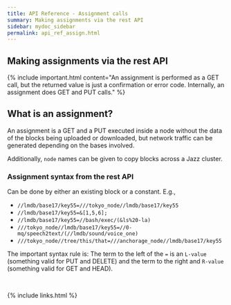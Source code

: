 ```yaml
---
title: API Reference - Assignment calls
summary: Making assignments via the rest API
sidebar: mydoc_sidebar
permalink: api_ref_assign.html
---
```


## Making assignments via the rest API

{% include important.html content="An assignment is performed as a GET call, but the returned value is just a confirmation or error code.
Internally, an assignment does GET and PUT calls." %}

## What is an assignment?

An assignment is a GET and a PUT executed inside a node without the data of the blocks being uploaded or downloaded, but network traffic
can be generated depending on the bases involved.

Additionally, `node` names can be given to copy blocks across a Jazz cluster.

### Assignment syntax from the rest API

Can be done by either an existing block or a constant. E.g.,

* `//lmdb/base17/key55=///tokyo_node//lmdb/base17/key55`
* `//lmdb/base17/key55=&[1,5,6];`
* `//lmdb/base17/key55=//bash/exec/(&ls%20-la)`
* `///tokyo_node//lmdb/base17/key55=//0-mq/speech2text/(//lmdb/sound/voice_one)`
* `///tokyo_node//tree/this/that=///anchorage_node//lmdb/base17/key55`

The important syntax rule is: The term to the left of the `=` is an `L-value` (something valid for PUT and DELETE) and the term to the
right and `R-value` (something valid for GET and HEAD).

<br/>

{% include links.html %}
